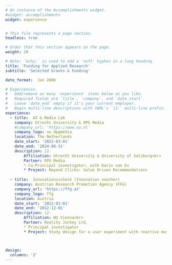 ```yaml
---
# An instance of the Accomplishments widget.
#widget: accomplishments
widget: experience


# This file represents a page section.
headless: true

# Order that this section appears on the page.
weight: 20

# Note: `&shy;` is used to add a 'soft' hyphen in a long heading.
title: 'Funding for Applied Research'
subtitle: 'Selected Grants & Funding'

date_format:  Jan 2006

# Experiences.
#   Add/remove as many `experience` items below as you like.
#   Required fields are `title`, `company`, and `date_start`.
#   Leave `date_end` empty if it's your current employer.
#   Begin multi-line descriptions with YAML's `|2-` multi-line prefix.
experience:
  - title:  AI & Media Lab
    company: Utrecht University & DPG Media
    #company_url: 'https://www.uu.nl'
    company_logo: uu_dpgmedia
    location: The Netherlands
    date_start: '2022-03-01'
    date_end: '2024-08-31'
    description: |2-
        Affiliation: Utrecht University & University of Salzburg<br>
        Partner: DPG Media
        * Co-Principal investigator, with Karin van Es
        * Project: Beyond Clicks: Value Driven Recommendations
        
  - title:  Innovationsscheck (Innovation voucher)
    company: Austrian Research Promotion Agency (FFG)
    company_url: 'https://ffg.at'
    company_logo: ffg
    location: Austria
    date_start: '2012-01-01'
    date_end: '2012-12-01'
    description: |2-
        Affiliation: WU Vienna<br>
        Partner: Reality Jockey Ltd.
        * Principal investigator
        * Project: Study design for a user experiment with reactive music for RjDj (Reality Jockey Ltd.)



design:
  columns: '2' 
---
```


